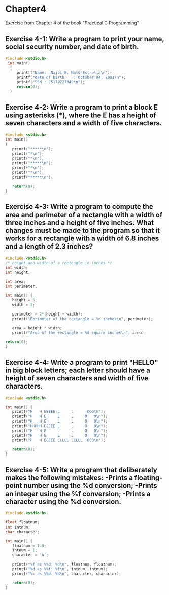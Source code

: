 # Chapter4
Exercise from Chapter 4 of the book "Practical C Programming"
## Exercise 4-1: Write a program to print your name, social security number, and date of birth.
```c
#include <stdio.h> 
 int main()  
  {
     printf("Name:  Najbí E. Matú Estrella\n"); 
     printf("date of birth    : October 04, 2001\n"); 
     printf("SSN : 25170227349\n"); 
     return(0); 
  }
```
## Exercise 4-2: Write a program to print a block E using asterisks (*), where the E has a height of seven characters and a width of five characters.
```c
#include <stdio.h> 
int main() 
{
   printf("*****\n");
   printf("*\n");
   printf("*\n");
   printf("*****\n");
   printf("*\n");
   printf("*\n");
   printf("*****\n");

   return(0);
}
```
## Exercise 4-3: Write a program to compute the area and perimeter of a rectangle with a width of three inches and a height of five inches. What changes must be made to the program so that it works for a rectangle with a width of 6.8 inches and a length of 2.3 inches?
```c
#include <stdio.h> 
/* height and width of a rectangle in inches */
int width;          
int height;         

int area;           
int perimeter;      

int main() {
   height = 5;
   width = 3;

   perimeter = 2*(height + width);
   printf("Perimeter of the rectangle = %d inches\n", perimeter);
   
   area = height * width;
   printf("Area of the rectangle = %d square inches\n", area);

return(0);
}
```
## Exercise 4-4: Write a program to print "HELLO" in big block letters; each letter should have a height of seven characters and width of five characters.
```c
#include <stdio.h>

int main() {
   printf("H   H EEEEE L     L      OOO\n");
   printf("H   H E     L     L     O   O\n");
   printf("H   H E     L     L     O   O\n");
   printf("HHHHH EEEEE L     L     O   O\n");
   printf("H   H E     L     L     O   O\n");
   printf("H   H E     L     L     O   O\n");
   printf("H   H EEEEE LLLLL LLLLL  OOO\n");

   return(0);
}
```
## Exercise 4-5: Write a program that deliberately makes the following mistakes: -Prints a floating-point number using the %d conversion; -Prints an integer using the %f conversion; -Prints a character using the %d conversion.
```c
#include <stdio.h>

float floatnum;    
int intnum;         
char character;     

int main() {
   floatnum = 1.0;
   intnum = 1;
   character = 'A';

   printf("%f as %%d: %d\n", floatnum, floatnum);
   printf("%d as %%f: %f\n", intnum, intnum);
   printf("%c as %%d: %d\n", character, character);

   return(0);
}
```
